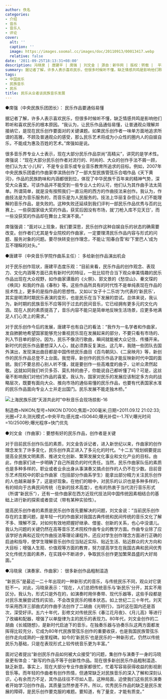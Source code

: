 ```yaml
---
author: 佚名
categories:
- 介绍
- 音乐
- 音乐人
- 评论
cover:
  alt: ''
  caption: ''
  image: https://images.soomal.cc/images/doc/20110913/00013417.webp
  relative: false
date: '2011-09-25T18:13:31+08:00'
description: 冯晓泉 | 唐建平 | 席强 | 刘文金 | 源自：新华网 | 版权：转载 |  平均/总评分：00.00/0
summary: 据记者了解，许多人表示喜欢民乐，但很多时候听不懂，缺乏情感共鸣是影响他们聆听和喜欢民乐的根本原因。“我认为，让民乐作品通俗易懂，让普通观众理解并接纳它，是现在民乐创作要面对的关键课题。如果民乐创作者一味单方面地追求所谓的高雅，不顾及普通观众的感受，那么民乐艺术将成为小众性的圈内人的自娱自乐，不能成为惠及百姓的艺术。”席强如是说……
tags:
- 中国民乐
- 民族音乐
- 民乐
title: 民乐从业者谈民族音乐发展
---
```


●席强（中央民族乐团团长）： 民乐作品要通俗易懂



据记者了解，许多人表示喜欢民乐，但很多时候听不懂，缺乏情感共鸣是影响他们聆听和喜欢民乐的根本原因。“我认为，让民乐作品通俗易懂，让普通观众理解并接纳它，是现在民乐创作要面对的关键课题。如果民乐创作者一味单方面地追求所谓的高雅，不顾及普通观众的感受，那么民乐艺术将成为小众性的圈内人的自娱自乐，不能成为惠及百姓的艺术。”席强如是说。

很多音乐界专业人士表示，现在大部分民乐作品崇尚“高精尖”，讲究的是学术性。席强说：“现在大部分民乐创作者对流行的、时尚的、大众的创作手法不屑一顾，他们认为太‘小儿科’，不是专业音乐或专业音乐教育所追求的目标。例如，2007年中央民族乐团委约作曲家李滨扬创作了一部大型民族管弦乐合唱作品《天下黄河》，作品的民族韵味和内涵都很到位，体现了中华民族千百年来的精神气势，深受大众喜爱。可该作品并不能受到一些专业人士的认可，他们认为其作曲手法太简单。所谓简单，就是没有按照我们一直沿用的西方的作曲技法来创作。我认为，作曲技法是为音乐服务的，而音乐是为人民服务的。技法上华丽复杂但让人们不能理解的音乐作品，是失败的。这种失败还延续到我们评判一部民乐作品优秀与否的比赛上，一些获国家级大奖的作品，获奖后因没有市场，就‘刀枪入库不见天日’，而一些没获奖的作品却在舞台上常演不衰。”

席强强调：“面对以上现象，我们要深思，民乐创作这种自娱自乐的状态的确需要改变。创作者们尤其是专业院校的作曲家，一定要理清民乐作品内容与形式的问题、服务对象的问题。要尽快转变创作理念，不能让‘阳春白雪’和‘下里巴人’成为互不理睬的对头。”

●唐建平（中央音乐学院作曲系主任）： 多给新创作品演出机会

对于民乐创作现状，唐建平态度乐观：“目前来看，民乐作品的创作观念、表现力、文化内涵等方面已具有新时代的特征，一批比较符合当下观众审美情趣的民乐作品出现在大众视野，如作曲家谭盾的《火祭》、郭文景的《愁空山》、秦文琛的《唤凤》和我的作品《春秋》等。这些作品所具有的时代性不是单纯表现在作品的技术性上，更多的是指作品的思想性。又如以‘女子十二乐坊’为代表的‘新民乐’，其实是明清时期民乐表演的变形，也是民乐在当下发展的尝试。总体来说，我认为，新时期的民族音乐不应等同于过去的民间音乐，它已经拥有更多元的文化内涵。现在人民的素质提高了，音乐内容不能只是简单地反映生活场景，应更多地满足人们心灵上的需求。”

对于民乐创作今后的发展，唐建平也有自己的看法：“我作为一名学者和作曲家，发自肺腑地希望国家能够充分重视民乐现在发展起来的部分，不要只看有市场的、列入节目单的部分。因为，民乐不像流行歌曲，瞬间就能被大众记住、传播开来。新时代的民乐作品要想深入人心，就必须靠反复演出。这几年，我随一些团队去国外演出，发现演出曲目都是中国传统民乐曲目《百鸟朝凤》、《二泉映月》等，新创作的民乐作品总登不上台面。我觉得，新创作的民乐作品才能反映新时代中国的面貌。我们不要总担心别人听不懂，就是要创作一些高难度的曲子，让听众肃然起敬。这就如同我们听贝多芬、莫扎特的曲子，你能说自己都听懂了吗？可是，这丝毫不影响我们对他们作品的喜爱。我认为，国家对民乐的发展应该制定多方向的战略层次，既要有面向大众、推向市场的通俗易懂的民乐作品，也要有代表国家水准的民乐作品面向专业人士并走出国门。民乐发展不能走独木桥。”

![上海民族乐团“天涯共此时”中秋音乐会现场掠影-16](https://images.soomal.cc/images/doc/20110913/00013417.webp)

制造商=NIKON;型号=NIKON D7000;焦距=200毫米;日期=2011.09.12 21:02:33;光圈=F2.8;测光模式=中央平均;感光度=ISO640;曝光补偿=-1.7EV;曝光时间=10/2500秒;曝光程序=快门优先



●刘文金（作曲家）：要想有好的民乐作品，创作者是关键

对于目前民乐创作队伍的素质，刘文金告诉记者，进入新世纪以来，作曲家的创作理念发生了许多变化，民乐创作真正进入了多元化的时代。“十二五”规划纲要提出提高全民族文明素质、推进文化创新、繁荣发展文化事业和文化产业的目标。由此，作曲家们进一步明确了自己所肩负的时代责任。当然，民乐作曲家队伍的素质也是多种多样的，职业或者业余出身从事演奏又搞点创作的人仍不在少数。目前音乐艺术院校中的职业作曲家（包括部分作曲系学生）能拿出部分精力关注民乐创作的人也越来越多了，这是好现象。在他们的眼中，对民乐的认识也是多种多样的，有的倾向于古典民间传统（在新的技术高度），也有的热衷于当代流行音乐形式（所谓“新民乐”），还有一些作曲家在西方近现代技法同中国传统因素相结合的基础上进行新的探索或者尝试（带有某种实验性）。

提高民乐创作者的素质是民乐创作首先要解决的问题，刘文金说：“当前民乐创作存在的主要问题，是年轻一代的作曲家对我国古典传统和民间传统的音乐文化了解不多、理解不深，对如何有效地把握好继承、借鉴、创新的关系，也心中没谱儿。我认为问题的关键仍然在高等音乐艺术院校作曲专业的教学方面。作曲专业除了应该学好古典和近现代作曲技法等理论课程外，还应对学生创作理念方面进行正确的启迪和指导，使学生理解音乐创作应当贴近实际、贴近生活、贴近群众的大方向和大目标；增强人生观、价值观等方面的教育，努力提高学生在我国古典和民间优秀文化传统方面的素养，在实践中不断进步，争取民乐创作更加繁荣昌盛的大好局面。”

●冯晓泉（演奏家、作曲家）： 很多新创作品粗制滥造

“新民乐”是最近一二十年出现的一种新形式的音乐，与传统民乐不同，观众对它褒贬不一。对此，冯晓泉表示：“现在，人们总把传统音乐与‘新民乐’分开，其实不用区分。我认为，形式只是外在的，如演奏时用伴奏带、现代乐器等，这些手段都是对民乐发展尝试性的实验，不会改变民乐的根本状态。如上世纪二三十年代，刘天华采用西洋三部曲式的作曲手法创作了二胡曲《光明行》，当时这在国内还是首次，深受好评。五六十年代，彭修文对传统民乐《春江花月夜》、《月儿高》等进行了改编和配器，增强了以单旋律为主的民乐的表现力。80年代，刘文金创作的二胡曲《长城随想》，是新时代启迪下的音乐，在独奏乐器与协奏乐队这两方面都发挥得比较充分，它成为80年代民族管弦乐创作的重要收获，也是我国民族管弦乐创作走向成熟的一座里程碑。如今的‘新民乐’也是民乐的一种新形式，仍然以传统民乐为基础，只是在表现形式上较传统音乐更为丰富。”

面对记者提出“新创民乐作品如何被大众接受”的问题，集创作与演奏于一身的冯晓泉更有体会：“新写的作品不等于创新性作品。现在很多新创民乐作品粗制滥造、缺乏新意。事实上，现在大部分专业作曲家都很忙，忙着写容易获得收益的影视剧音乐等。而年轻的作曲者有创作热情，但通常缺乏对民族音乐的深入了解和深刻认识，心有余而力不足，其作品往往不尽如人意。这种局面，迫使我们这些民乐演奏者开始学习创作作品，其质量当然参差不齐。所以，优秀民乐作品的缺乏是民乐发展的障碍，是民乐创作要克服的难题。要知道，有了量变，才能有质变。”